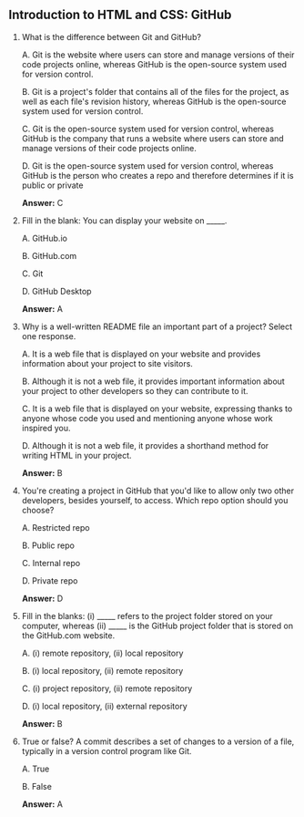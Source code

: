 ## Introduction to HTML and CSS: GitHub
1. What is the difference between Git and GitHub?

    A. Git is the website where users can store and manage versions of their code projects online, whereas GitHub is the open-source system used for version control.

    B. Git is a project's folder that contains all of the files for the project, as well as each file's revision history, whereas GitHub is the open-source system used for version control.

    C. Git is the open-source system used for version control, whereas GitHub is the company that runs a website where users can store and manage versions of their code projects online.

    D. Git is the open-source system used for version control, whereas GitHub is the person who creates a repo and therefore determines if it is public or private

    **Answer:** C

2.  Fill in the blank: You can display your website on \_\_\_\_\_. 

    A. GitHub.io

    B. GitHub.com

    C. Git

    D. GitHub Desktop

    **Answer:** A

3. Why is a well-written README file an important part of a project? Select one response.

    A. It is a web file that is displayed on your website and provides information about your project to site visitors.

    B. Although it is not a web file, it provides important information about your project to other developers so they can contribute to it.

    C. It is a web file that is displayed on your website, expressing thanks to anyone whose code you used and mentioning anyone whose work inspired you.

    D. Although it is not a web file, it provides a shorthand method for writing HTML in your project.

    **Answer:** B

4. You're creating a project in GitHub that you'd like to allow only two other developers, besides yourself, to access. Which repo option should you choose?

    A. Restricted repo

    B. Public repo

    C. Internal repo

    D. Private repo

    **Answer:** D

5. Fill in the blanks: (i) \_\_\_\_\_ refers to the project folder stored on your computer, whereas (ii) \_\_\_\_\_ is the GitHub project folder that is stored on the GitHub.com website.

    A. (i) remote repository, (ii) local repository

    B. (i) local repository, (ii) remote repository

    C. (i) project repository, (ii) remote repository

    D. (i) local repository, (ii) external repository

    **Answer:** B

6. True or false? A commit describes a set of changes to a version of a file, typically in a version control program like Git.

    A. True
    
    B. False

    **Answer:** A

